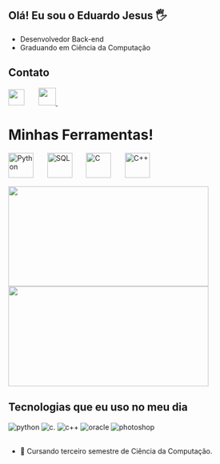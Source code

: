 ## Olá! Eu sou o Eduardo Jesus 🖐️

- Desenvolvedor Back-end
- Graduando em Ciência da Computação

<h2>Contato</h2>

<a href="https://www.linkedin.com/in/eduardojesusperes/"><img width="32px" src="https://i.imgur.com/AcHYLap.png" /></a>
  &#8287;&#8287;&#8287;&#8287;&#8287;
   <a href="https://www.instagram.com/eduardojezus/">
     <img width="35px" src="https://i.imgur.com/6BYHKps.png" />
   </a>
     &#8287;&#8287;&#8287;&#8287;&#8287;
   </a>
 </div>

</div>

<div>
<h1>Minhas Ferramentas!</h1>
<div>
<img align="center" alt="Python" height="50" width"50" src="https://cdn.jsdelivr.net/gh/devicons/devicon@latest/icons/python/python-original.svg" />
  &#8287;&#8287;&#8287;&#8287;&#8287;
<img align="center" alt="SQL" height="50" width"50" src="https://cdn.jsdelivr.net/gh/devicons/devicon@latest/icons/azuresqldatabase/azuresqldatabase-original.svg" />
  &#8287;&#8287;&#8287;&#8287;&#8287;
<img align="center" alt="C" height="50" width"50" src="https://cdn.jsdelivr.net/gh/devicons/devicon@latest/icons/c/c-original.svg" />
  &#8287;&#8287;&#8287;&#8287;&#8287;
<img align="center" alt="C++" height="50" width"50" src="https://cdn.jsdelivr.net/gh/devicons/devicon@latest/icons/cplusplus/cplusplus-original.svg" />
  &#8287;&#8287;&#8287;&#8287;&#8287;
<link rel="stylesheet" type='text/css' href="https://cdn.jsdelivr.net/gh/devicons/devicon@latest/devicon.min.css" />
<i class="devicon-azuresqldatabase-plain colored"></i>
  &#8287;&#8287;&#8287;&#8287;&#8287;  
</div style="display: inline_block"><br>

 <img height="200px" width="400px" src="https://github-readme-stats.vercel.app/api?username=EdwJezus&show_icons=true&include_all_commits=true&count_private=true&hide_border=true&title_color=00fcff&icon_color=00fcff&text_color=C8D1D7&bg_color=080809"/>
 <img height="200px" width="400px" src="https://github-readme-stats.vercel.app/api/top-langs/?username=EdwJezus&layout=compact&langs_count=7&hide_border=true&title_color=FFf&icon_color=66cC00&text_color=fFF&bg_color=080909"/>

## Tecnologias que eu uso no meu dia
<div style="display: inline_block">
  
  <img align="center" alt="python" src="https://img.shields.io/badge/Python-FFD966?style=for-the-badge&logo=python&logoColor=black" />
  <img align="center" alt="c." src="https://img.shields.io/badge/C-00599C?style=for-the-badge&logo=c&logoColor=white" />
  <img align="center" alt="c++" src="https://img.shields.io/badge/c++-00599C?style=for-the-badge&logo=c%2B%2B&logoColor=white"/>
  <img align="center" alt="oracle " src="https://img.shields.io/badge/Oracle-F80000?style=for-the-badge&logo=oracle&logoColor=black"/>
  <img align="center" alt="photoshop" src="https://img.shields.io/badge/Adobe%20Photoshop-31A8FF?style=for-the-badge&logo=Adobe%20Photoshop&logoColor=black"/>
  
</div><br/>

- 📒 Cursando terceiro semestre de Ciência da Computação.
